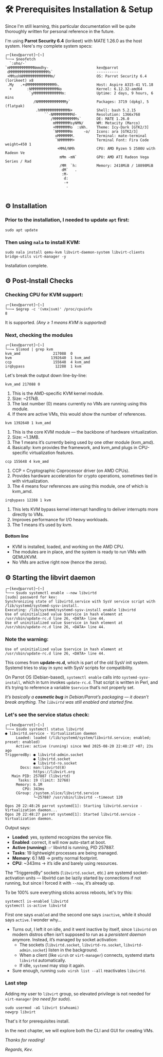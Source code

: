 # 🛠️ Prerequisites Installation & Setup

Since I'm still learning, this particular documentation will be quite thoroughly written for personal reference in the future.

I'm using **Parrot Security 6.4** (lorikeet) with MATE 1.26.0 as the host system. Here's my complete system specs:
```
┌─[kev@parrot]─[~]
└──╼ $neofetch
  `:oho/-`
`mMMMMMMMMMMMNmmdhy-                      kev@parrot 
 dMMMMMMMMMMMMMMMMMMs`                    ---------- 
 +MMsohNMMMMMMMMMMMMMm/                   OS: Parrot Security 6.4 (lorikeet) x8 
 .My   .+dMMMMMMMMMMMMMh.                 Host: Aspire A315-41 V1.18 
  +       :NMMMMMMMMMMMMNo                Kernel: 6.12.32-amd64 
           `yMMMMMMMMMMMMMm:              Uptime: 2 days, 9 hours, 6 mins 
             /NMMMMMMMMMMMMMy`            Packages: 3719 (dpkg), 5 (flatpak) 
              .hMMMMMMMMMMMMMN+           Shell: bash 5.2.15 
                  ``-NMMMMMMMMMd-         Resolution: 1366x768 
                     /MMMMMMMMMMMs`       DE: MATE 1.26.0 
                      mMMMMMMMsyNMN/      WM: Metacity (Marco) 
                      +MMMMMMMo  :sNh.    Theme: Icy-Dark [GTK2/3] 
                      `NMMMMMMm     -o/   Icons: ara [GTK2/3] 
                       oMMMMMMM.          Terminal: mate-terminal 
                       `NMMMMMM+          Terminal Font: Fira Code weight=450 1 
                        +MMd/NMh          CPU: AMD Ryzen 5 2500U with Radeon Ve 
                         mMm -mN`         GPU: AMD ATI Radeon Vega Series / Rad 
                         /MM  `h:         Memory: 2418MiB / 18898MiB 
                          dM`   .
                          :M-                                     
                           d:                                     
                           -+
                            -


```


## ⚙️ Installation

### Prior to the installation, I needed to update `apt` first:
```
sudo apt update
``` 

### Then using `nala` to install KVM:
```
sudo nala install qemu-kvm libvirt-daemon-system libvirt-clients bridge-utils virt-manager -y
```

Installation complete.

## ⚙️ Post-Install Checks
### Checking CPU for KVM support:
```
┌─[kev@parrot]─[~]
└──╼ $egrep -c '(vmx|svm)' /proc/cpuinfo
8

```

It is supported. *(Any ≥ 1 means KVM is supported)*

### Next, checking the modules
```
┌─[kev@parrot]─[~]
└──╼ $lsmod | grep kvm
kvm_amd               217088  0
kvm                  1392640  1 kvm_amd
ccp                   155648  4 kvm_amd
irqbypass              12288  1 kvm
```
Let's break the output down line-by-line:

`kvm_amd 217088 0`
1. This is the AMD-specific KVM kernel module.
2. Size: ~217kB.
3. The last number (0) means currently no VMs are running using this module.
4. If there are active VMs, this would show the number of references.

`kvm 1392640 1 kvm_amd`
1. This is the core KVM module — the backbone of hardware virtualization.
2. Size: ~1.3MB.
3. The 1 means it’s currently being used by one other module (kvm_amd).
4. Basically: kvm provides the framework, and kvm_amd plugs in  CPU-specific virtualization features.

`ccp 155648 4 kvm_amd`
1. CCP = Cryptographic Coprocessor driver (on AMD CPUs).
2. Provides hardware acceleration for crypto operations, sometimes tied in with virtualization.
3. The 4 means four references are using this module, one of which is kvm_amd.

`irqbypass 12288 1 kvm`
1. This lets KVM bypass kernel interrupt handling to deliver interrupts more directly to VMs.
2. Improves performance for I/O heavy workloads.
3. The 1 means it’s used by kvm.

#### **Bottom line**
- KVM is installed, loaded, and working on the AMD CPU.
- The modules are in place, and the system is ready to run VMs with QEMU/KVM.
- No VMs are active right now (hence the zeros).

## ⚙️ Starting the libvirt daemon
```
┌─[kev@parrot]─[~]
└──╼ $sudo systemctl enable --now libvirtd
[sudo] password for kev: 
Synchronizing state of libvirtd.service with SysV service script with /lib/systemd/systemd-sysv-install.
Executing: /lib/systemd/systemd-sysv-install enable libvirtd
Use of uninitialized value $service in hash element at /usr/sbin/update-rc.d line 26, <DATA> line 44.
Use of uninitialized value $service in hash element at /usr/sbin/update-rc.d line 26, <DATA> line 44.
```

### Note the warning:
```
Use of uninitialized value $service in hash element at /usr/sbin/update-rc.d line 26, <DATA> line 44.
```
This comes from **update-rc.d**, which is part of the old SysV init system. Systemd tries to stay in sync with SysV scripts for compatibility.

On Parrot OS (Debian-based), `systemctl enable` calls into `systemd-sysv-install`, which in turn invokes `update-rc.d`. That script is written in Perl, and it’s trying to reference a variable `$service` that’s not properly set.

*It’s basically a **cosmetic bug** in Debian/Parrot’s packaging — it doesn’t break anything. The `libvirtd` was still enabled and started fine.*

### Let's see the **service status check**:
```
┌─[kev@parrot]─[~]
└──╼ $sudo systemctl status libvirtd
● libvirtd.service - Virtualization daemon
     Loaded: loaded (/lib/systemd/system/libvirtd.service; enabled; preset: enabled)
     Active: active (running) since Wed 2025-08-20 22:48:27 +07; 23s ago
TriggeredBy: ● libvirtd-admin.socket
             ● libvirtd.socket
             ● libvirtd-ro.socket
       Docs: man:libvirtd(8)
             https://libvirt.org
   Main PID: 257887 (libvirtd)
      Tasks: 19 (limit: 32768)
     Memory: 6.1M
        CPU: 343ms
     CGroup: /system.slice/libvirtd.service
             └─257887 /usr/sbin/libvirtd --timeout 120

Ogos 20 22:48:26 parrot systemd[1]: Starting libvirtd.service - Virtualization daemon...
Ogos 20 22:48:27 parrot systemd[1]: Started libvirtd.service - Virtualization daemon.
```
Output says:
- **Loaded**: yes, systemd recognizes the service file.
- **Enabled**: correct, it will now auto-start at boot.
- **Active (running)**: ✅ libvirtd is running, PID 257887.
- **Tasks**: 19 lightweight processes are being managed.
- **Memory**: 6.1 MB → pretty normal footprint.
- **CPU**: ~343ms → it’s idle and barely using resources.

The “TriggeredBy” sockets (`libvirtd.socket`, etc.) are systemd socket-activation units — libvirtd can be lazily started by connections if not running, but since I forced it with `--now`, it’s already up.

To be 100% sure everything sticks across reboots, let's try this:
```
systemctl is-enabled libvirtd
systemctl is-active libvirtd
```

First one says `enabled` and the second one says `inactive`, while it should says `active`. I wonder why...
- Turns out, I left it on idle, and it went inactive by itself, since `libvirtd` on modern distros often isn’t supposed to run as a *persistent daemon* anymore. Instead, it’s managed by socket activation:
	- The sockets (`libvirtd.socket`, `libvirtd-ro.socket`, `libvirtd-admin.socket`) listen in the background.
	- When a client (like `virsh` or `virt-manager`) connects, systemd starts `libvirtd` automatically.
	- If idle, `systemd` may stop it again.
- Sure enough, running `sudo virsh list --all` reactivates `libvirtd`.

### Last step
Adding my user to `libvirt` group, so elevated privilege is not needed for `virt-manager` (*no need for sudo*).
```
sudo usermod -aG libvirt $(whoami)
newgrp libvirt
```
That's it for prerequisites install. 

In the next chapter, we will explore both the CLI and GUI for creating VMs.


*Thanks for reading!*

*Regards,*
*Kev.*